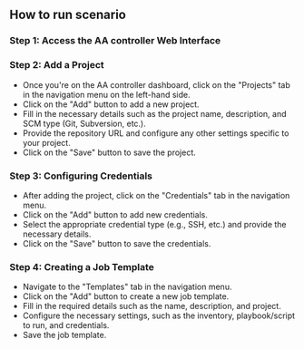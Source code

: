 ## How to run scenario

### Step 1: Access the AA controller Web Interface

### Step 2: Add a Project
- Once you're on the AA controller dashboard, click on the "Projects" tab in the navigation menu on the left-hand side.
- Click on the "Add" button to add a new project.
- Fill in the necessary details such as the project name, description, and SCM type (Git, Subversion, etc.).
- Provide the repository URL and configure any other settings specific to your project.
- Click on the "Save" button to save the project.

### Step 3: Configuring Credentials
- After adding the project, click on the "Credentials" tab in the navigation menu.
- Click on the "Add" button to add new credentials.
- Select the appropriate credential type (e.g., SSH, etc.) and provide the necessary details.
- Click on the "Save" button to save the credentials.

### Step 4: Creating a Job Template
- Navigate to the "Templates" tab in the navigation menu.
- Click on the "Add" button to create a new job template.
- Fill in the required details such as the name, description, and project.
- Configure the necessary settings, such as the inventory, playbook/script to run, and credentials.
- Save the job template.
